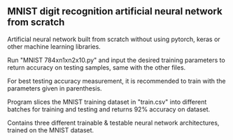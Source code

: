 ## MNIST digit recognition artificial neural network from scratch

Artificial neural network built from scratch without using pytorch, keras or other machine learning libraries.

Run "MNIST 784xn1xn2x10.py" and input the desired training parameters to return accuracy on testing samples, same with the other files.

For best testing accuracy measurement, it is recommended to train with the parameters given in parenthesis.

Program slices the MNIST training dataset in "train.csv" into different batches for training and testing and returns 92% accuracy on dataset.

Contains three different trainable & testable neural network architectures, trained on the MNIST dataset.

